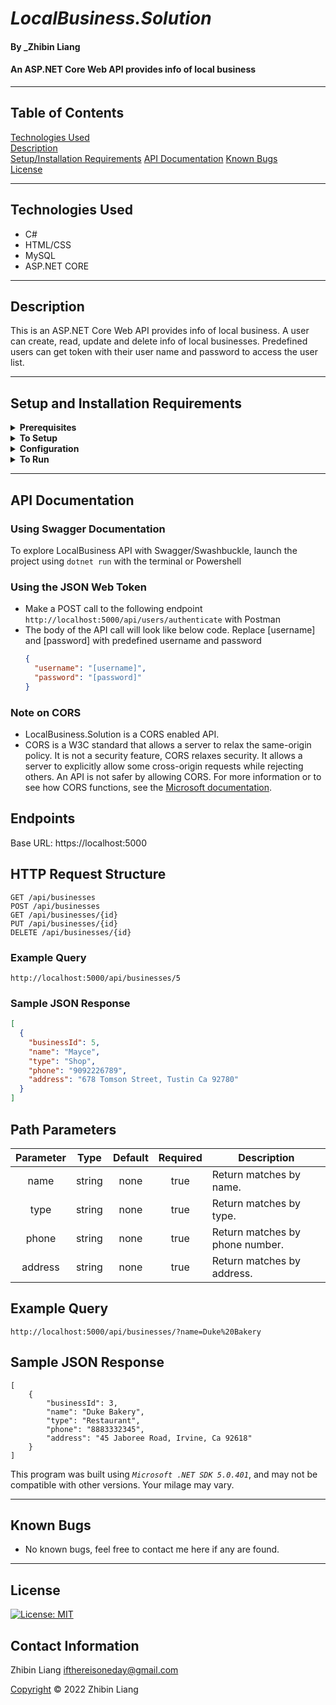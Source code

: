 # _LocalBusiness.Solution_

#### By _Zhibin Liang

#### An ASP.NET Core Web API provides info of local business

---
## Table of Contents
[Technologies Used](#technologies-used)  
[Description](#description)  
[Setup/Installation Requirements](#setup-and-installation-requirements)
[API Documentation](#api-documentation)
[Known Bugs](#known-bugs)  
[License](#License)

---
## Technologies Used

* C#
* HTML/CSS
* MySQL
* ASP.NET CORE

---
## Description
This is an ASP.NET Core Web API provides info of local business. A user can create, read, update and delete info of local businesses. Predefined users can get token with their user name and password to access the user list.

---
## Setup and Installation Requirements
<details>
<summary><strong>Prerequisites</strong></summary>

* Requires _MySQL_ for the database
* Install _Microsoft .NET SDK_
* Install dotnet script with ```dotnet tool install -g dotnet-script```
* (Optional) Install Postman
</details>

<details>
<summary><strong>To Setup</strong></summary>

* Clone the repo
    ```
    $ git clone https://github.com/zbl14/LocalBussiness.Solution.git
    ```
</details>

<details>
<summary><strong>Configuration</strong></summary>

* Create ```appsettings.json``` in the directory of _LocalBusiness_ 
   <pre>LocalBusiness.Solution
    └─┬ LocalBusiness
      └── <strong>appsettings.json</strong></pre>

* Add following code to ```appsettings.json```. Replace [username] and [password] with your MySQL username and password. Replace [secret] with yours which will be encrypted into tokens
    ```json
    {
      "Logging": {
        "LogLevel": {
          "Default": "Warning",
          "System": "Information",
          "Microsoft": "Information"
        }
      },
      "AllowedHosts": "*",
      "JWT": {
        "Key": "[secret]"
      },
      "ConnectionStrings": {
        "DefaultConnection": "Server=localhost;Port=3306;database=local_business;uid=[username];pwd=[password];"
      }
    }
    ```
</details>

<details>
<summary><strong>To Run</strong></summary>

* Run follwing commands in the terminal
    ```
    $ dotnet restore
    ```
    ```
    $ dotnet ef database update
    ```
    ```
    $ dotnet run
    ```
</details>

---
## API Documentation

### Using Swagger Documentation

To explore LocalBusiness API with Swagger/Swashbuckle, launch the project using `dotnet run` with the terminal or Powershell

### Using the JSON Web Token

* Make a POST call to the following endpoint ```http://localhost:5000/api/users/authenticate``` with Postman
* The body of the API call will look like below code. Replace [username] and [password] with predefined username and password
    ```json
    {
      "username": "[username]",
      "password": "[password]"
    }
    ```
### Note on CORS
* LocalBusiness.Solution is a CORS enabled API.
* CORS is a W3C standard that allows a server to relax the same-origin policy. It is not a security feature, CORS relaxes security. It allows a server to explicitly allow some cross-origin requests while rejecting others. An API is not safer by allowing CORS. For more information or to see how CORS functions, see the [Microsoft documentation](https://docs.microsoft.com/en-us/aspnet/core/security/cors?view=aspnetcore-2.2#how-cors).

## Endpoints

Base URL: https://localhost:5000

## HTTP Request Structure
```
GET /api/businesses
POST /api/businesses
GET /api/businesses/{id}
PUT /api/businesses/{id}
DELETE /api/businesses/{id}
```

### Example Query
```
http://localhost:5000/api/businesses/5
```

### Sample JSON Response
```json
[
  {
    "businessId": 5,
    "name": "Mayce",
    "type": "Shop",
    "phone": "9092226789",
    "address": "678 Tomson Street, Tustin Ca 92780"
  }
]
```

## Path Parameters
| Parameter | Type | Default | Required | Description |
| :---: | :---: | :---: | :---: | --- |
| name | string | none | true | Return matches by name.
| type | string | none | true | Return matches by type.
| phone | string | none | true | Return matches by phone number.
| address | string | none | true | Return matches by address.

## Example Query
```
http://localhost:5000/api/businesses/?name=Duke%20Bakery
```

## Sample JSON Response
```
[
    {
        "businessId": 3,
        "name": "Duke Bakery",
        "type": "Restaurant",
        "phone": "8883332345",
        "address": "45 Jaboree Road, Irvine, Ca 92618"
    }
]
```

This program was built using *`Microsoft .NET SDK 5.0.401`*, and may not be compatible with other versions. Your milage may vary.

---
## Known Bugs

* No known bugs, feel free to contact me here if any are found.

---
## License
[![License: MIT](https://img.shields.io/badge/License-MIT-yellow.svg)](https://opensource.org/licenses/MIT)

## Contact Information
Zhibin Liang <ifthereisoneday@gmail.com>

[Copyright](/LICENSE) &copy; 2022 Zhibin Liang